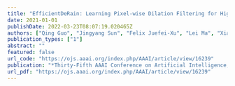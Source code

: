 ```yaml
---
title: "EfficientDeRain: Learning Pixel-wise Dilation Filtering for High-Efficiency Single-Image Deraining (AAAI 2021, 2021)"
date: 2021-01-01
publishDate: 2022-03-23T08:07:19.020465Z
authors: ["Qing Guo", "Jingyang Sun", "Felix Juefei-Xu", "Lei Ma", "Xiaofei Xie", "Wei Feng", "Yang Liu", "Jianjun Zhao"]
publication_types: ["1"]
abstract: ""
featured: false
url_code: "https://ojs.aaai.org/index.php/AAAI/article/view/16239"
publication: "*Thirty-Fifth AAAI Conference on Artificial Intelligence, AAAI 2021, Thirty-Third Conference on Innovative Applications of Artificial Intelligence, IAAI 2021, The Eleventh Symposium on Educational Advances in Artificial Intelligence, EAAI 2021, Virtual Event, February 2-9, 2021*"
url_pdf: "https://ojs.aaai.org/index.php/AAAI/article/view/16239"
---
```


